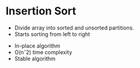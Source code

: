 # Insertion Sort

- Divide array into sorted and unsorted partitions.
- Starts sorting from left to right

* In-place algorithm
* O(nˆ2) time complexity
* Stable algorithm
